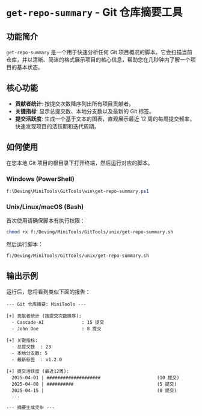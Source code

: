 # `get-repo-summary` - Git 仓库摘要工具

## 功能简介

`get-repo-summary` 是一个用于快速分析任何 Git 项目概况的脚本。它会扫描当前仓库，并以清晰、简洁的格式展示项目的核心信息，帮助您在几秒钟内了解一个项目的基本状态。

## 核心功能

-   **贡献者统计**: 按提交次数降序列出所有项目贡献者。
-   **关键指标**: 显示总提交数、本地分支数以及最新的 Git 标签。
-   **提交活跃度**: 生成一个基于文本的图表，直观展示最近 12 周的每周提交频率，快速发现项目的活跃期和迭代周期。

## 如何使用

在您本地 Git 项目的根目录下打开终端，然后运行对应的脚本。

### Windows (PowerShell)

```powershell
f:\Deving\MiniTools\GitTools\win\get-repo-summary.ps1
```

### Unix/Linux/macOS (Bash)

首次使用请确保脚本有执行权限：

```bash
chmod +x f:/Deving/MiniTools/GitTools/unix/get-repo-summary.sh
```

然后运行脚本：

```bash
f:/Deving/MiniTools/GitTools/unix/get-repo-summary.sh
```

## 输出示例

运行后，您将看到类似下面的报告：

```
--- Git 仓库摘要: MiniTools ---

[+] 贡献者统计 (按提交次数排序):
  - Cascade-AI              : 15 提交
  - John Doe                : 8 提交

[+] 关键指标:
  - 总提交数  : 23
  - 本地分支数: 5
  - 最新标签  : v1.2.0

[+] 提交活跃度 (最近12周):
  2025-04-01 | ####################                     (10 提交)
  2025-04-08 | ##########                               (5 提交)
  2025-04-15 |                                          (0 提交)
  ...

--- 摘要生成完毕 ---
```

